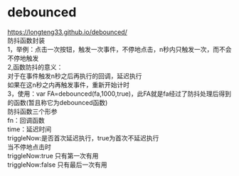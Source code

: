 # debounced
https://longteng33.github.io/debounced/<br>
防抖函数封装<br>
1，举例：点击一次按钮，触发一次事件，不停地点击，n秒内只触发一次，而不会不停地触发<br>
2,函数防抖的意义：<br>
对于在事件触发n秒之后再执行的回调，延迟执行<br>
如果在这n秒之内再触发事件，重新开始计时<br>
3，使用：var FA=debounced(fa,1000,true)，此FA就是fa经过了防抖处理后得到的函数(暂且称它为debounced函数)<br>
防抖函数三个形参<br>
fn：回调函数<br>
time：延迟时间<br>
triggleNow:是否首次延迟执行，true为首次不延迟执行<br>
当不停地点击时<br>
triggleNow:true  只有第一次有用<br>
triggleNow:false  只有最后一次有用<br>

